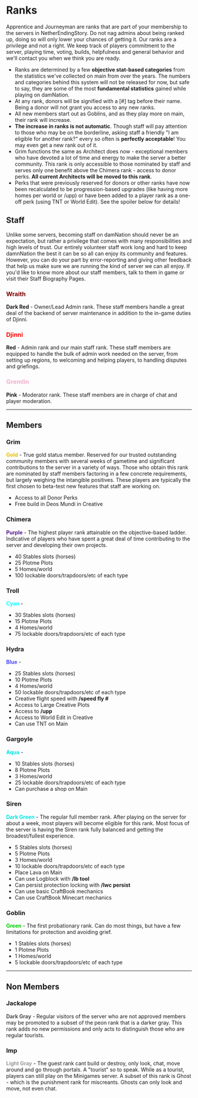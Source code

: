---
---

# Ranks

Apprentice and Journeyman are ranks that are part of your membership to the servers in NetherEndingStory. Do not nag admins about being ranked up, doing so will only lower your chances of getting it. Our ranks are a privilege and not a right. We keep track of players commitment to the server, playing time, voting, builds, helpfulness and general behavior and we'll contact you when we think you are ready.

* Ranks are determined by a few **objective stat-based categories** from the statistics we've collected on main from over the years. The numbers and categories behind this system will not be released for now, but safe to say, they are some of the most **fundamental statistics** gained while playing on damNation.
* At any rank, donors will be signified with a [#] tag before their name. Being a donor will not grant you access to any new ranks.
* All new members start out as Goblins, and as they play more on main, their rank will increase. 
* **The increase in ranks is not automatic**. Though staff will pay attention to those who may be on the borderline, asking staff a friendly "I am eligible for another rank?" every so often is **perfectly acceptable**! You may even get a new rank out of it.
* Grim functions the same as Architect does now - exceptional members who have devoted a lot of time and energy to make the server a better community. This rank is only accessible to those nominated by staff and serves only one benefit above the Chimera rank - access to donor perks. **All current Architects will be moved to this rank**.
* Perks that were previously reserved for donors or other ranks have now been recalculated to be progression-based upgrades (like having more homes per world or /upp) or have been added to a player rank as a one-off perk (using TNT or World Edit). See the spoiler below for details!

## Staff
Unlike some servers, becoming staff on damNation should never be an expectation, but rather a privilege that comes with many responsibilities and high levels of trust. Our entirely volunteer staff work long and hard to keep damnNation the best it can be so all can enjoy its community and features. However, you can do your part by error-reporting and giving other feedback that help us make sure we are running the kind of server we can all enjoy. If you'd like to know more about our staff members, talk to them in game or visit their Staff Biography Pages.

### <span style="color: #7f0000;">Wraith
**Dark Red**</span> - Owner/Lead Admin rank. These staff members handle a great deal of the backend of server maintenance in addition to the in-game duties of Djinni.

### <span style="color: red;">Djinni
**Red**</span> - Admin rank and our main staff rank. These staff members are equipped to handle the bulk of admin work needed on the server, from setting up regions, to welcoming and helping players, to handling disputes and griefings.

### <span style="color: #f2afcc;">Gremlin
**Pink**</span> - Moderator rank. These staff members are in charge of chat and player moderation.

___

## Members

### Grim
<span style="color: #e5c100;">**Gold**</span> - True gold status member. Reserved for our trusted outstanding community members with several weeks of gametime and significant contributions to the server in a variety of ways. Those who obtain this rank are nominated by staff members factoring in a few concrete requirements, but largely weighing the intangible positives. These players are typically the first chosen to beta-test new features that staff are working on.
* Access to all Donor Perks
* Free build in Deos Mundi in Creative

### Chimera
<span style="color: #551a8b;">**Purple**</span> - The highest player rank attainable on the objective-based ladder. Indicative of players who have spent a great deal of time contributing to the server and developing their own projects.
* 40 Stables slots (horses)
* 25 Plotme Plots
* 5 Homes/world
* 100 lockable doors/trapdoors/etc of each type

### Troll
<span style="color: #00ffff;">**Cyan**</span> - 
* 30 Stables slots (horses)
* 15 Plotme Plots
* 4 Homes/world
* 75 lockable doors/trapdoors/etc of each type

### Hydra
<span style="color: #4c4cff;">**Blue**</span> - 
* 25 Stables slots (horses)
* 10 Plotme Plots
* 4 Homes/world
* 50 lockable doors/trapdoors/etc of each type
* Creative flight speed with **/speed fly #**
* Access to Large Creative Plots
* Access to **/upp**
* Access to World Edit in Creative
* Can use TNT on Main

### Gargoyle
<span style="color: #00e5e5;">**Aqua**</span> - 
* 10 Stables slots (horses)
* 8 Plotme Plots
* 3 Homes/world
* 25 lockable doors/trapdoors/etc of each type
* Can purchase a shop on Main

### Siren
<span style="color: #00e5e5;">**Dark Green**</span> - The regular full member rank. After playing on the server for about a week, most players will become eligible for this rank. Most focus of the server is having the Siren rank fully balanced and getting the broadest/fullest experience.
* 5 Stables slots (horses)
* 5 Plotme Plots
* 3 Homes/world
* 10 lockable doors/trapdoors/etc of each type
* Place Lava on Main
* Can use Logblock with **/lb tool**
* Can persist protection locking with **/lwc persist**
* Can use basic CraftBook mechanics
* Can use CraftBook Minecart mechanics

### Goblin
<span style="color: #00cd00;">**Green**</span> - The first probationary rank. Can do most things, but have a few limitations for protection and avoiding grief.
* 1 Stables slots (horses)
* 1 Plotme Plots
* 1 Homes/world
* 5 lockable doors/trapdoors/etc of each type

___
## Non Members

### Jackalope
<span style="color: #4c4c4c;">**Dark Gray**</span> - Regular visitors of the server who are not approved members may be promoted to a subset of the peon rank that is a darker gray. This rank adds no new permissions and only acts to distinguish those who are regular tourists. 

### Imp
<span style="color: #999999;">**Light Gray**</span> - The guest rank cant build or destroy, only look, chat, move around and go through portals. A "tourist" so to speak. While as a tourist, players can still play on the Minigames server. A subset of this rank is Ghost - which is the punishment rank for miscreants. Ghosts can only look and move, not even chat.

